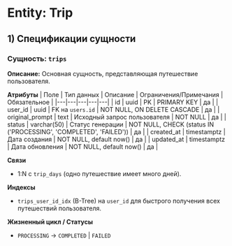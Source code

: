 # Entity: Trip

## 1) Спецификации сущности
### Сущность: `trips`
**Описание:** Основная сущность, представляющая путешествие пользователя.

**Атрибуты**
| Поле | Тип данных | Описание | Ограничения/Примечания | Обязательное |
|---|---|---|---|---|
| id | uuid | PK | PRIMARY KEY | да |
| user_id | uuid | FK на `users.id` | NOT NULL, ON DELETE CASCADE | да |
| original_prompt | text | Исходный запрос пользователя | NOT NULL | да |
| status | varchar(50) | Статус генерации | NOT NULL, CHECK (status IN ('PROCESSING', 'COMPLETED', 'FAILED')) | да |
| created_at | timestamptz | Дата создания | NOT NULL, default now() | да |
| updated_at | timestamptz | Дата обновления | NOT NULL, default now() | да |

**Связи**
- 1:N с `trip_days` (одно путешествие имеет много дней).

**Индексы**
- `trips_user_id_idx` (B-Tree) на `user_id` для быстрого получения всех путешествий пользователя.

**Жизненный цикл / Статусы**
- `PROCESSING` → `COMPLETED` | `FAILED`
